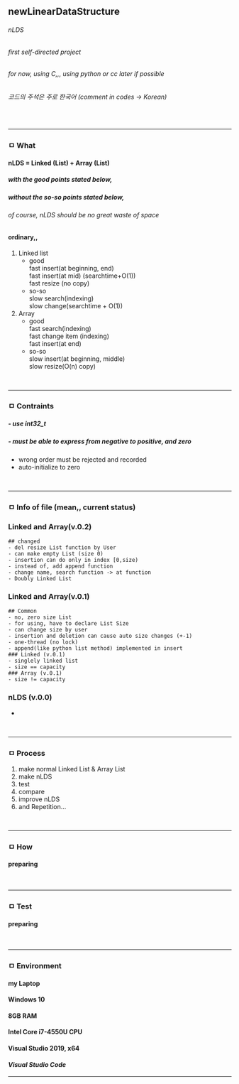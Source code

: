 ## newLinearDataStructure
###### nLDS
###### first self-directed project
###### *for now, using C,,, using python or cc later if possible*
###### 코드의 주석은 주로 한국어 (comment in codes -> Korean)
<br>

---

### ㅁ What
#### **nLDS = Linked (List) + Array (List)**
##### with the good points stated below,
##### without the so-so points stated below,
###### *of course, nLDS should be no great waste of space*    

    
#### ordinary,,
1. Linked list
    - good  
    fast insert(at beginning, end)  
    fast insert(at mid) (searchtime+O(1))  
    fast resize (no copy)
    - so-so  
    slow search(indexing)  
    slow change(searchtime + O(1))  
1. Array  
    - good  
    fast search(indexing)  
    fast change item (indexing)  
    fast insert(at end)  
    - so-so  
    slow insert(at beginning, middle)  
    slow resize(O(n) copy)  

<br>

---

### ㅁ Contraints
##### - use int32_t  
##### - must be able to express from negative to positive, and zero  
- wrong order must be rejected and recorded
- auto-initialize to zero

<br>

---

### ㅁ Info of file (mean,, current status)

### Linked and Array(v.0.2)
```
## changed
- del resize List function by User
- can make empty List (size 0)
- insertion can do only in index [0,size)
- instead of, add append function
- change name, search function -> at function
- Doubly Linked List
```
### Linked and Array(v.0.1)
```
## Common 
- no, zero size List
- for using, have to declare List Size  
- can change size by user
- insertion and deletion can cause auto size changes (+-1)
- one-thread (no lock)
- append(like python list method) implemented in insert
### Linked (v.0.1)  
- singlely linked list
- size == capacity
### Array (v.0.1)
- size != capacity
```
### nLDS (v.0.0)
- 

<br>

---

### ㅁ Process
1. make normal Linked List & Array List
1. make nLDS
1. test
1. compare
1. improve nLDS
1. and Repetition...  

<br>

---

### ㅁ How  
#### preparing  


<br>

---

### ㅁ Test
#### preparing  

<br>

---

### ㅁ Environment
#### my Laptop  
#### Windows 10  
#### 8GB RAM  
#### Intel Core i7-4550U CPU  
#### Visual Studio 2019, x64  
#### *Visual Studio Code*
---